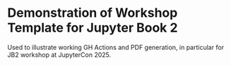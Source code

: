 # Demonstration of Workshop Template for Jupyter Book 2

Used to illustrate working GH Actions and PDF generation, in particular for JB2 workshop at JupyterCon 2025.